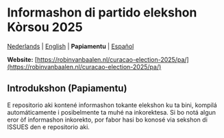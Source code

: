 # Informashon di partido elekshon Kòrsou 2025

[Nederlands](./README.md) | [English](./README-EN.md) | **Papiamentu** | [Español](./README-ES.md)

**Website:** [https://robinvanbaalen.nl/curacao-election-2025/pa/](https://robinvanbaalen.nl/curacao-election-2025/pa/)

## Introdukshon (Papiamentu)

E repositorio aki kontené informashon tokante elekshon ku ta bini, kompilá automáticamente i posibelmente ta muhé na
inkorektesa. Si bo notá algun eror òf informashon inkorekto, por fabor hasi bo konosé via sekshon di ISSUES den e
repositorio aki.
